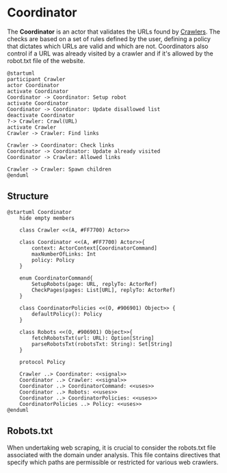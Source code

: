 # Coordinator
The **Coordinator** is an actor that validates the URLs found by [Crawlers](Crawler.md). 
The checks are based on a set of rules defined by the user, defining a policy that dictates which URLs are valid and which are not. 
Coordinators also control if a URL was already visited by a crawler and if it's allowed by the robot.txt file of the website.

```plantuml
@startuml
participant Crawler
actor Coordinator
activate Coordinator
Coordinator -> Coordinator: Setup robot
activate Coordinator
Coordinator -> Coordinator: Update disallowed list
deactivate Coordinator
?-> Crawler: Crawl(URL)
activate Crawler
Crawler -> Crawler: Find links

Crawler -> Coordinator: Check links
Coordinator -> Coordinator: Update already visited
Coordinator -> Crawler: Allowed links

Crawler -> Crawler: Spawn children
@enduml
```

## Structure

```plantuml
@startuml Coordinator
    hide empty members
    
    class Crawler <<(A, #FF7700) Actor>>
    
    class Coordinator <<(A, #FF7700) Actor>>{
        context: ActorContext[CoordinatorCommand]
        maxNumberOfLinks: Int
        policy: Policy
    }
    
    enum CoordinatorCommand{
        SetupRobots(page: URL, replyTo: ActorRef)
        CheckPages(pages: List[URL], replyTo: ActorRef)
    }
    
    class CoordinatorPolicies <<(O, #906901) Object>> {
        defaultPolicy(): Policy
    }
    
    class Robots <<(O, #906901) Object>>{
        fetchRobotsTxt(url: URL): Option[String]
        parseRobotsTxt(robotsTxt: String): Set[String]
    }
    
    protocol Policy 
    
    Crawler ..> Coordinator: <<signal>>
    Coordinator ..> Crawler: <<signal>>
    Coordinator ..> CoordinatorCommand: <<uses>>
    Coordinator ..> Robots: <<uses>>
    Coordinator ..> CoordinatorPolicies: <<uses>>
    CoordinatorPolicies ..> Policy: <<uses>>
@enduml
```


## Robots.txt
When undertaking web scraping, it is crucial to consider the robots.txt file associated with the domain under analysis. 
This file contains directives that specify which paths are permissible or restricted for various web crawlers.